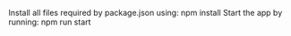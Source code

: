 Install all files required by package.json using: npm install
Start the app by running: npm run start
